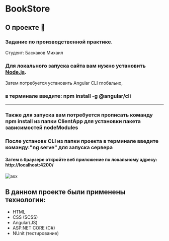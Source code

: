 # BookStore
## О проекте 📖
### Задание по производственной практике. 

Студент: Баскаков Михаил 


### Для локального запуска сайта вам нужно установить [Node.js](https://nodejs.org/en/download/).
Затем потребуется установить Angular CLI глобально, 
### в терминале введите: npm install -g @angular/cli
*** 
### Также для запуска вам потребуется прописать команду npm install из папки ClientApp для установки пакета зависимостей nodeModules
### После установк CLI из папки проекта в терминале введите команду:"ng serve" для запуска сервера

#### Затем в браузере откройте веб приложение по локальному адресу: http://localhost:4200/

![asx](https://www.sopact.com/hs-fs/hubfs/Logo/Others/AngularJS_HTML5_CSS3_logo.png?width=400&name=AngularJS_HTML5_CSS3_logo.png)

## В данном проекте были применены технологии:
* HTML
* CSS (SCSS)
* Angular(JS)
* ASP.NET CORE (C#)
* NUnit (тестирование)
